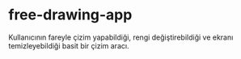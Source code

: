 # free-drawing-app
Kullanıcının fareyle çizim yapabildiği, rengi değiştirebildiği ve ekranı temizleyebildiği basit bir çizim aracı.
